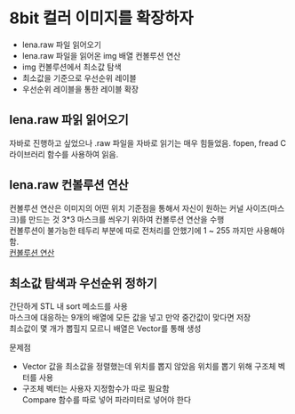 # 8bit 컬러 이미지를 확장하자  
- lena.raw 파일 읽어오기 
- lena.raw 파일을 읽어온 img 배열 컨볼루션 연산 
- img 컨볼루션에서 최소값 탐색 
- 최소값을 기준으로 우선순위 레이블
- 우선순위 레이블을 통한 레이블 확장

## lena.raw 파읽 읽어오기  
자바로 진행하고 싶었으나 .raw 파일을 자바로 읽기는 매우 힘들었음.
fopen, fread C 라이브러리 함수를 사용하여 읽음.

## lena.raw 컨볼루션 연산 
컨볼루션 연산은 이미지의 어떤 위치 기준점을 통해서 자신이 원하는 커널 사이즈(마스크)를 만드는 것 
3*3 마스크를 씌우기 위하여 컨볼루션 연산을 수행  
컨볼루션이 불가능한 테두리 부분에 따로 전처리를 안했기에 1 ~ 255 까지만 사용해야 함.  
[컨볼루션 연산](https://webnautes.tistory.com/1044)  

## 최소값 탐색과 우선순위 정하기  
간단하게 STL 내 sort 메소드를 사용  
마스크에 대응하는 9개의 배열에 모든 값을 넣고 만약 중간값이 맞다면 저장  
최소값이 몇 개가 뽑힐지 모르니 배열은 Vector를 통해 생성  

문제점   
- Vector 값을 최소값을 정렬했는데 위치를 뽑지 않았음
위치를 뽑기 위해 구조체 벡터를 사용  
- 구조체 벡터는 사용자 지정함수가 따로 필요함  
Compare 함수를 따로 넣어 파라미터로 넣어야 한다  

